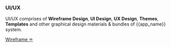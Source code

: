 ### UI/UX <!-- {docsify-ignore} -->

UI/UX comprises of **Wireframe Design**, **UI Design**, **UX Design**, **Themes**, **Templates** and other graphical design materials & bundles of {{app_name}} system.

<u> [Wireframe ♒](wf.md)